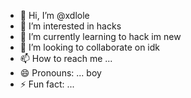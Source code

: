 - 👋 Hi, I’m @xdlole
- 👀 I’m interested in hacks
- 🌱 I’m currently learning to hack im new
- 💞️ I’m looking to collaborate on idk
- 📫 How to reach me ...
- 😄 Pronouns: ... boy
- ⚡ Fun fact: ...

<!---
xdlole/xdlole is a ✨ special ✨ repository because its `README.md` (this file) appears on your GitHub profile.
You can click the Preview link to take a look at your changes.
--->
